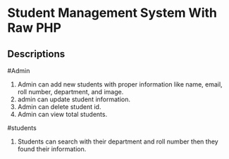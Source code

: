 # Student Management System With Raw PHP

## Descriptions

#Admin
1. Admin can add new students with proper information like name, email, roll number, department, and image.
2. admin can update student information. 
3. Admin can delete student id.
4. Admin can view total students.

#students
1. Students can search with their department and roll number then they found their information.
